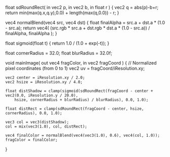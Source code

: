 float sdRoundRect( in vec2 p, in vec2 b, in float r ) {
    vec2 q = abs(p)-b+r;
    return min(max(q.x,q.y),0.0) + length(max(q,0.0)) - r;
}

vec4 normalBlend(vec4 src, vec4 dst) {
    float finalAlpha = src.a + dst.a * (1.0 - src.a);
    return vec4(
        (src.rgb * src.a + dst.rgb * dst.a * (1.0 - src.a)) / finalAlpha,
        finalAlpha
    );
}

float sigmoid(float t) {
    return 1.0 / (1.0 + exp(-t));
}

float cornerRadius = 32.0;
float blurRadius = 32.0f;

void mainImage( out vec4 fragColor, in vec2 fragCoord )
{
    // Normalized pixel coordinates (from 0 to 1)
    vec2 uv = fragCoord/iResolution.xy;

    vec2 center = iResolution.xy / 2.0;
    vec2 hsize = iResolution.xy / 4.0;
    
	float distShadow = clamp(sigmoid(sdRoundRect(fragCoord - center + vec2(0.0, iResolution.y / 20.0),
        hsize, cornerRadius + blurRadius) / blurRadius), 0.0, 1.0);
        
    float distRect = clamp(sdRoundRect(fragCoord - center, hsize, cornerRadius), 0.0, 1.0);

    vec3 col = vec3(distShadow);
    col = mix(vec3(1.0), col, distRect);
    
    vec4 finalColor = normalBlend(vec4(vec3(1.0), 0.6), vec4(col, 1.0));
    fragColor = finalColor;
}
